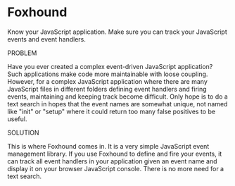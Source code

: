 Foxhound
========

Know your JavaScript application.  Make sure you can track your JavaScript events and event handlers.

PROBLEM

Have you ever created a complex event-driven JavaScript application?  Such applications make code more maintainable with loose coupling.  However, for a complex JavaScript application where there are many JavaScript files in different folders defining event handlers and firing events, maintaining and keeping track become difficult.  Only hope is to do a text search in hopes that the event names are somewhat unique, not named like "init" or "setup" where it could return too many false positives to be useful.

SOLUTION

This is where Foxhound comes in.  It is a very simple JavaScript event management library.  If you use Foxhound to define and fire your events, it can track all event handlers in your application given an event name and display it on your browser JavaScript console.  There is no more need for a text search.
